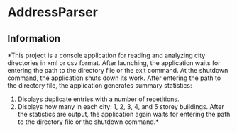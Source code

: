 # AddressParser
## Information
*This project is a console application for reading and analyzing city directories in xml or csv format.
After launching, the application waits for entering the path to the directory file or the exit command. At the shutdown command, the application shuts down its work. After entering the path to the directory file, the application generates summary statistics:
1. Displays duplicate entries with a number of repetitions.
2. Displays how many in each city: 1, 2, 3, 4, and 5 storey buildings.
   After the statistics are output, the application again waits for entering the path to the directory file or the shutdown command.*
